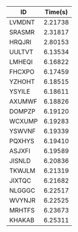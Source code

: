 |ID|Time(s)|
|-|-|
|LVMDNT|2.21738|
|SRASMR|2.31817|
|HRQJRI|2.80153|
|UULTVT|6.13534|
|LMHEQI|6.16822|
|FHCXPO|6.17459|
|YZHOHT|6.18515|
|YSYILE|6.18611|
|AXUMWF|6.18826|
|DOMPZP|6.19120|
|WCXUMP|6.19283|
|YSWVNF|6.19339|
|PQXHYS|6.19410|
|ASJXFI|6.19589|
|JISNLD|6.20836|
|TKWJLM|6.21319|
|JIXTQC|6.21682|
|NLGGGC|6.22517|
|WVYNJR|6.22525|
|MRHTFS|6.23673|
|KHAKAB|6.25311|
